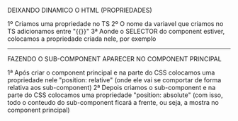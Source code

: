 DEIXANDO DINAMICO O HTML (PROPRIEDADES)

1º Criamos uma propriedade no TS
2º O nome da variavel que criamos no TS adicionamos entre "{{}}"
3ª Aonde o SELECTOR do component estiver, colocamos a propriedade criada nele, por exemplo
	<app-card NomeDaPropriedade=""></app-card>

------------------------------------------------------------------------------------------------------

FAZENDO O SUB-COMPONENT APARECER NO COMPONENT PRINCIPAL

1ª Após criar o component principal e na parte do CSS colocamos uma propriedade nele "position: relative" (onde ele vai se comportar de forma relativa aos sub-component)
2ª Depois criamos o sub-component e na parte do CSS colocamos uma propriedade "position: absolute" (com isso, todo o conteudo do sub-component ficará a frente, ou seja, a mostra no component principal)

